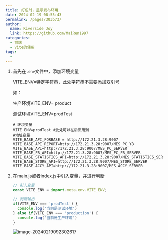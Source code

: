 ```yaml
---
title: 打包时，显示发布环境
date: 2024-02-19 08:55:43
permalink: /pages/303b73/
author:
  name: Riverside Joy
  link: https://github.com/MaiRen1997
categories:
  - 前端
  - Vite的使用
tags:
  - 
---
```

1. 首先在`.env`文件中，添加环境变量

   VITE_ENV=特定字符串，此处字符串不需要添加双引号

   如：

   生产环境VITE_ENV= product

   测试环境VITE_ENV=prodTest

   ```shell
   # 环境变量
   VITE_ENV=prodTest #此处可以在后面用到
   #地址变量
   VITE_BASE_API_FORBASE = http://172.21.3.28:9007
   VITE_BASE_API_REPORT=http://172.21.3.28:9007/MES_PC_YB
   VITE_BASE_API=http://172.21.3.28:9007/MES_PC_SERVER
   VITE_BASE_FB_API=http://172.21.3.28:9007/MES_PC_FB_SERVER
   VITE_BASE_STATISTICS_API=http://172.21.3.28:9007/MES_STATISTICS_SERVER
   VITE_BASE_STORE_API=http://172.21.3.28:9007/MES_STORE_SERVER
   VITE_BASE_ACCY_API=http://172.21.3.28:9007/MES_ACCY_SERVER
   ```

2. 在main.js或者index.js中引入变量，并进行判断

   ```js
   // 引入变量
   const VITE_ENV = import.meta.env.VITE_ENV;
   
   // 判断输出
   if(VITE_ENV === 'prodTest') {
     console.log('当前是测试环境')
   } else if(VITE_ENV === 'production') {
     console.log('当前是生产环境')
   }
   ```
   
   ![image-20240219092302617](https://cdn.jsdelivr.net/gh/MaiRen1997/mdPic/vueImg/202402190923830.png)